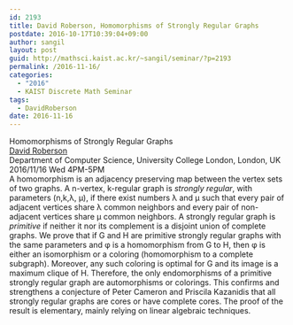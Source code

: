 ```yaml
---
id: 2193
title: David Roberson, Homomorphisms of Strongly Regular Graphs
postdate: 2016-10-17T10:39:04+09:00
author: sangil
layout: post
guid: http://mathsci.kaist.ac.kr/~sangil/seminar/?p=2193
permalink: /2016-11-16/
categories:
  - "2016"
  - KAIST Discrete Math Seminar
tags:
  - DavidRoberson
date: 2016-11-16
---
```

<div class="talk">
  Homomorphisms of Strongly Regular Graphs
</div>

<div class="speaker">
  <a href="https://sites.google.com/site/davideroberson/">David Roberson</a><br /> Department of Computer Science, University College London, London, UK
</div>

<div class="date">
  2016/11/16 Wed 4PM-5PM
</div>

<div class="abstract">
  A homomorphism is an adjacency preserving map between the vertex sets of two graphs. A n-vertex, k-regular graph is <em>strongly regular</em>, with parameters (n,k,&lambda;, &mu;), if there exist numbers &lambda; and &mu; such that every pair of adjacent vertices share &lambda; common neighbors and every pair of non-adjacent vertices share &mu; common neighbors. A strongly regular graph is <em>primitive</em> if neither it nor its complement is a disjoint union of complete graphs. We prove that if G and H are primitive strongly regular graphs with the same parameters and &phi; is a homomorphism from G to H, then &phi; is either an isomorphism or a coloring (homomorphism to a complete subgraph). Moreover, any such coloring is optimal for G and its image is a maximum clique of H. Therefore, the only endomorphisms of a primitive strongly regular graph are automorphisms or colorings. This confirms and strengthens a conjecture of Peter Cameron and Priscila Kazanidis that all strongly regular graphs are cores or have complete cores. The proof of the result is elementary, mainly relying on linear algebraic techniques.
</div>